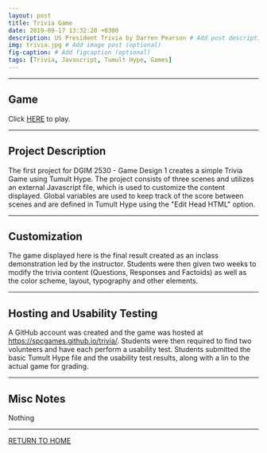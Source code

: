 ```yaml
---
layout: post
title: Trivia Game
date: 2019-09-17 13:32:20 +0300
description: US President Trivia by Darren Pearson # Add post description (optional)
img: trivia.jpg # Add image post (optional)
fig-caption: # Add figcaption (optional)
tags: [Trivia, Javascript, Tumult Hype, Games]
---
```


----
## Game
Click <a href="https://spcgames.github.io/trivia/" target="_blank">HERE</a> to play.

----
## Project Description
The first project for DGIM 2530 - Game Design 1 creates a simple Trivia Game using Tumult Hype. The project consists of three scenes and utilizes an external Javascript file, which is used to customize the content displayed. Global variables are used to keep track of the score between scenes and are defined in Tumult Hype using the "Edit Head HTML" option.

----
## Customization
The game displayed here is the final result created as an inclass demonstration led by the instructor. Students were then given two weeks to modify the trivia content (Questions, Responses and Factoids) as well as the color scheme, layout, typography and other elements. 

----
## Hosting and Usability Testing
A GitHub account was created and the game was hosted at <https://spcgames.github.io/trivia/>. Students were then required to find two volunteers and have each perform a usability test. Students submitted the basic Tumult Hype file and the usability test results, along with a lin to the actual game for grading.

----
## Misc Notes
Nothing

----
[RETURN TO HOME](https://spcgames.github.io/)
